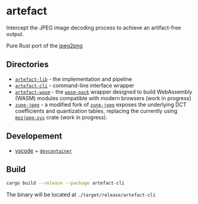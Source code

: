 # artefact

Intercept the JPEG image decoding process to achieve an artifact-free output.

Pure Rust port of the [jpeg2png](https://github.com/ThioJoe/jpeg2png/)

## Directories
- [`artefact-lib`](./artefact-lib/) - the implementation and pipeline
- [`artefact-cli`](./artefact-cli/) - command-line interface wrapper
- [`artefact-wasm`](./artefact-wasm/) - the [`wasm-pack`](https://github.com/rustwasm/wasm-pack) wrapper designed to build WebAssembly (WASM) modules compatible with modern browsers (work in progress)
- [`zune-jpeg`](./zune-jpeg/) - a modified fork of [`zune-jpeg`](https://github.com/etemesi254/zune-image/tree/dev/crates/zune-jpeg) exposes the underlying DCT coefficients and quantization tables, replacing the currently using [`mozjpeg-sys`](https://github.com/kornelski/mozjpeg-sys) crate (work in progress).

## Developement
- [vscode](https://code.visualstudio.com/) + [`devcontainer`](https://marketplace.visualstudio.com/items?itemName=ms-vscode-remote.remote-containers)

## Build
```bash
cargo build --release --package artefact-cli
```

The binary will be located at `./target/release/artefact-cli`
